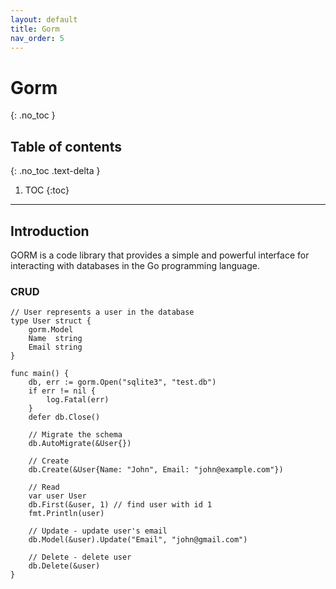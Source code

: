 ```yaml
---
layout: default
title: Gorm
nav_order: 5
---
```


# Gorm

{: .no_toc }

## Table of contents
{: .no_toc .text-delta }

1. TOC
{:toc}

---

## Introduction

GORM is a code library that provides a simple and powerful interface for interacting with databases in the Go programming language.

### CRUD
~~~
// User represents a user in the database
type User struct {
	gorm.Model
	Name  string
	Email string
}

func main() {
	db, err := gorm.Open("sqlite3", "test.db")
	if err != nil {
		log.Fatal(err)
	}
	defer db.Close()

	// Migrate the schema
	db.AutoMigrate(&User{})

	// Create
	db.Create(&User{Name: "John", Email: "john@example.com"})

	// Read
	var user User
	db.First(&user, 1) // find user with id 1
	fmt.Println(user)

	// Update - update user's email
	db.Model(&user).Update("Email", "john@gmail.com")

	// Delete - delete user
	db.Delete(&user)
}
~~~


